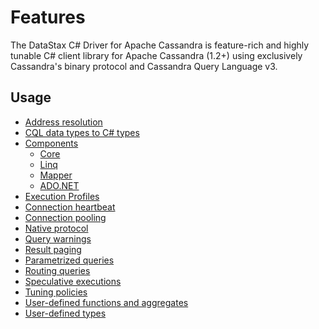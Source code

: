 # Features

The DataStax C# Driver for Apache Cassandra is feature-rich and highly tunable C# client library for Apache
Cassandra (1.2+) using exclusively Cassandra's binary protocol and Cassandra Query Language v3.

## Usage

- [Address resolution](address-resolution)
- [CQL data types to C# types](datatypes)
- [Components](components)
    - [Core](components/core)
    - [Linq](components/linq)
    - [Mapper](components/mapper)
    - [ADO.NET](components/adonet)
- [Execution Profiles](execution-profiles)
- [Connection heartbeat](connection-heartbeat)
- [Connection pooling](connection-pooling)
- [Native protocol](native-protocol)
- [Query warnings](query-warnings)
- [Result paging](paging)
- [Parametrized queries](parametrized-queries)
- [Routing queries](routing-queries)
- [Speculative executions](speculative-retries)
- [Tuning policies](tuning-policies)
- [User-defined functions and aggregates](udfs)
- [User-defined types](udts)
